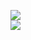 [![](https://img.shields.io/badge/Made%20With-Github%20Spray-lightgrey.svg?style=for-the-badge&logo=github)](https://github.com/Annihil/github-spray#15888)  
[![](https://i.imgur.com/2DrTn0Z.gif)](https://github.com/Annihil/github-spray)